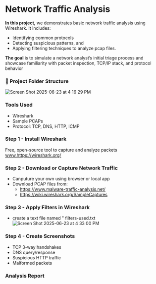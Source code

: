 # Network Traffic Analysis
**In this project,** we demonstrates basic network traffic analysis using Wireshark. It includes:
* Identifying common protocols
* Detecting suspicious patterns, and
* Applying filtering techniques to analyze pcap files.

**The goal** is to simulate a network analyst’s initial triage process and showcase familiarity with packet inspection, TCP/IP stack, and protocol behavior

### 📁 Project Folder Structure
![Screen Shot 2025-06-23 at 4 16 29 PM](https://github.com/user-attachments/assets/82a06e81-95eb-4b86-8439-0466242d7753)

### Tools Used
* Wireshark
* Sample PCAPs
* Protocol: TCP, DNS, HTTP, ICMP

### Step 1 - Install Wireshark
Free, open-source tool to capture and analyze packets
www.https://wireshark.org/

### Step 2 - Download or Capture Network Traffic
* Canputure your own using browser or local app
* Download PCAP files from:
  * https://www.malware-traffic-analysis.net/
  * https://wiki.wireshark.org/SampleCaptures
 
### Step 3 - Apply Filters in Wireshark
* create a text file named " filters-used.txt
![Screen Shot 2025-06-23 at 4 33 00 PM](https://github.com/user-attachments/assets/b7aa19cd-3ddb-4737-b9f9-c4a783fa7856)

### Step 4 - Create Screenshots
* TCP 3-way handshakes
* DNS query/response
* Suspicious HTTP traffic
* Malformed packets

### Analysis Report
  
  
